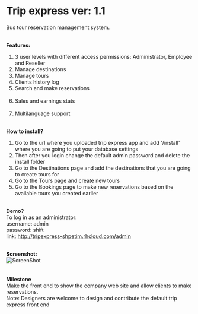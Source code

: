 Trip express ver: 1.1
===========

Bus tour reservation management system.<br/><br/>

<strong>Features:</strong><br/>
1. 3 user levels with different access permissions: Administrator, Employee and Reseller<br/>
2. Manage destinations<br/>
3. Manage tours<br/>
4. Clients history log<br/>
5. Search and make reservations<br/><br/>
6. Sales and earnings stats<br/><br/>
7. Multilanguage support<br/><br/>

<strong>How to install?</strong><br/>
1. Go to the url where you uploaded trip express app and add '/install' where you are going to put your database settings<br/>
2. Then after you login change the default admin password and delete the install folder<br/>
3. Go to the Destinations page and add the destinations that you are going to create tours for<br/>
4. Go to the Tours page and create new tours<br/>
5. Go to the Bookings page to make new reservations based on the available tours you created earlier<br/><br/>

<strong>Demo?</strong><br/>
To log in as an administrator:<br/>
username: admin<br/>
password: shift<br/>
link: http://tripexpress-shpetim.rhcloud.com/admin<br/><br/>

<strong>Screenshot:</strong><br/>
![ScreenShot](https://raw.github.com/toocool/tripexpress/master/screenshot.png)
<br/><br/><br/>
<strong>Milestone</strong><br/>
Make the front end to show the company web site and allow clients to make reservations.<br/>
Note: Designers are welcome to design and contribute the default trip express front end
